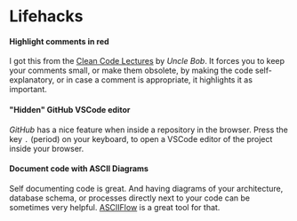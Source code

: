 # Lifehacks

#### Highlight comments in red

I got this from the [Clean Code Lectures](https://www.youtube.com/watch?v=7EmboKQH8lM&list=PLmmYSbUCWJ4x1GO839azG_BBw8rkh-zOj) by *Uncle Bob*.
It forces you to keep your comments small, or make them obsolete, by making the code self-explanatory, or in case
a comment is appropriate, it highlights it as important.

#### "Hidden" GitHub VSCode editor

*GitHub* has a nice feature when inside a repository in the browser. Press the key `.` (period) on your keyboard, to open a VSCode editor of the project inside your browser.


#### Document code with ASCII Diagrams

Self documenting code is great. And having diagrams of your architecture, database schema, or processes directly next to your code can be sometimes very helpful.
[ASCIIFlow](https://asciiflow.com/) is a great tool for that.
